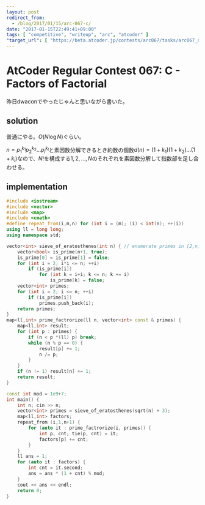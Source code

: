```yaml
---
layout: post
redirect_from:
  - /blog/2017/01/15/arc-067-c/
date: "2017-01-15T22:49:41+09:00"
tags: [ "competitive", "writeup", "arc", "atcoder" ]
"target_url": [ "https://beta.atcoder.jp/contests/arc067/tasks/arc067_a" ]
---
```


# AtCoder Regular Contest 067: C - Factors of Factorial

昨日dwaconでやったじゃんと思いながら書いた。

## solution

普通にやる。$O(N \log N)$ぐらい。

$n = p_1^{k_1} p_2^{k_2} \dots p_l^{k_l}$と素因数分解できるとき約数の個数$d(n) = (1 + k_1)(1 + k_2)\dots (1 + k_l)$なので、$N!$を構成する$1,2,\dots,N$のそれぞれを素因数分解して指数部を足し合わせる。

## implementation

``` c++
#include <iostream>
#include <vector>
#include <map>
#include <cmath>
#define repeat_from(i,m,n) for (int i = (m); (i) < int(n); ++(i))
using ll = long long;
using namespace std;

vector<int> sieve_of_eratosthenes(int n) { // enumerate primes in [2,n] with O(n log log n)
    vector<bool> is_prime(n+1, true);
    is_prime[0] = is_prime[1] = false;
    for (int i = 2; i*i <= n; ++i)
        if (is_prime[i])
            for (int k = i+i; k <= n; k += i)
                is_prime[k] = false;
    vector<int> primes;
    for (int i = 2; i <= n; ++i)
        if (is_prime[i])
            primes.push_back(i);
    return primes;
}
map<ll,int> prime_factrorize(ll n, vector<int> const & primes) {
    map<ll,int> result;
    for (int p : primes) {
        if (n < p *(ll) p) break;
        while (n % p == 0) {
            result[p] += 1;
            n /= p;
        }
    }
    if (n != 1) result[n] += 1;
    return result;
}

const int mod = 1e9+7;
int main() {
    int n; cin >> n;
    vector<int> primes = sieve_of_eratosthenes(sqrt(n) + 3);
    map<ll,int> factors;
    repeat_from (i,1,n+1) {
        for (auto it : prime_factrorize(i, primes)) {
            int p, cnt; tie(p, cnt) = it;
            factors[p] += cnt;
        }
    }
    ll ans = 1;
    for (auto it : factors) {
        int cnt = it.second;
        ans = ans * (1 + cnt) % mod;
    }
    cout << ans << endl;
    return 0;
}
```
